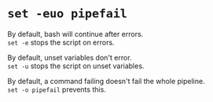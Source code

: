 # `set -euo pipefail`

By default, bash will continue after errors.  
`set -e` stops the script on errors.

By default, unset variables don't error.  
`set -u` stops the script on unset variables.

By default, a command failing doesn't fail the whole pipeline.  
`set -o pipefail` prevents this.